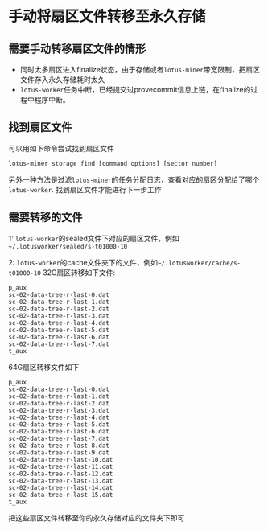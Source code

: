 # 手动将扇区文件转移至永久存储

## 需要手动转移扇区文件的情形

- 同时太多扇区进入finalize状态，由于存储或者`lotus-miner`带宽限制，把扇区文件存入永久存储耗时太久
- `lotus-worker`任务中断，已经提交过provecommit信息上链，在finalize的过程中程序中断。

## 找到扇区文件

可以用如下命令尝试找到扇区文件

```shell
lotus-miner storage find [command options] [sector number]
```

另外一种方法是过滤`lotus-miner`的任务分配日志，查看对应的扇区分配给了哪个`lotus-worker`. 找到扇区文件才能进行下一步工作

## 需要转移的文件

1: `lotus-worker`的sealed文件下对应的扇区文件，例如`~/.lotusworker/sealed/s-t01000-10` 

2: `lotus-worker`的cache文件夹下的文件，例如`~/.lotusworker/cache/s-t01000-10` 32G扇区转移如下文件:

```file
p_aux  
sc-02-data-tree-r-last-0.dat  
sc-02-data-tree-r-last-1.dat  
sc-02-data-tree-r-last-2.dat  
sc-02-data-tree-r-last-3.dat  
sc-02-data-tree-r-last-4.dat  
sc-02-data-tree-r-last-5.dat  
sc-02-data-tree-r-last-6.dat  
sc-02-data-tree-r-last-7.dat  
t_aux
```

64G扇区转移文件如下

```file
p_aux  
sc-02-data-tree-r-last-0.dat  
sc-02-data-tree-r-last-1.dat  
sc-02-data-tree-r-last-2.dat  
sc-02-data-tree-r-last-3.dat  
sc-02-data-tree-r-last-4.dat  
sc-02-data-tree-r-last-5.dat  
sc-02-data-tree-r-last-6.dat  
sc-02-data-tree-r-last-7.dat  
sc-02-data-tree-r-last-8.dat  
sc-02-data-tree-r-last-9.dat  
sc-02-data-tree-r-last-10.dat  
sc-02-data-tree-r-last-11.dat  
sc-02-data-tree-r-last-12.dat  
sc-02-data-tree-r-last-13.dat  
sc-02-data-tree-r-last-14.dat  
sc-02-data-tree-r-last-15.dat 
t_aux
```

把这些扇区文件转移至你的永久存储对应的文件夹下即可

